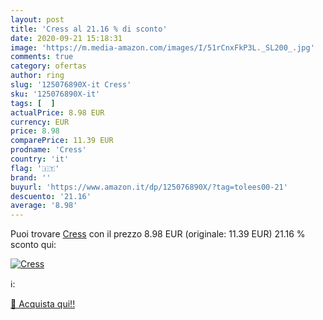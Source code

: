 ```yaml
---
layout: post
title: 'Cress al 21.16 % di sconto'
date: 2020-09-21 15:18:31
image: 'https://m.media-amazon.com/images/I/51rCnxFkP3L._SL200_.jpg'
comments: true
category: ofertas
author: ring
slug: '125076890X-it Cress'
sku: '125076890X-it'
tags: [  ]
actualPrice: 8.98 EUR
currency: EUR
price: 8.98
comparePrice: 11.39 EUR
prodname: 'Cress'
country: 'it'
flag: '🇮🇹'
brand: ''
buyurl: 'https://www.amazon.it/dp/125076890X/?tag=tolees00-21'
descuento: '21.16'
average: '8.98'
---
```


Puoi trovare [Cress](https://www.amazon.it/dp/125076890X/?tag=tolees00-21) con il prezzo 8.98 EUR (originale: 11.39 EUR) 21.16 % sconto qui:

[![Cress](https://m.media-amazon.com/images/I/51rCnxFkP3L._SL200_.jpg)](https://www.amazon.it/dp/125076890X/?tag=tolees00-21)

ℹ️:


[🛒 Acquista qui!!](https://www.amazon.it/dp/125076890X/?tag=tolees00-21)
